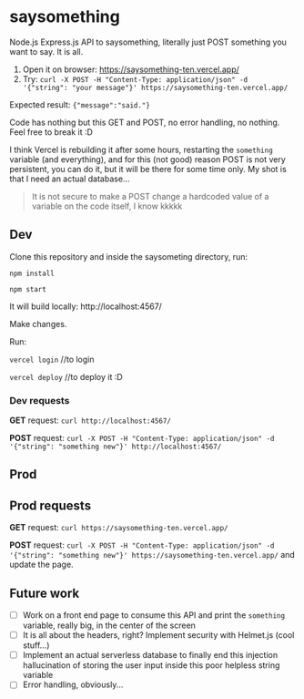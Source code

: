 # saysomething

Node.js Express.js API to saysomething, literally just POST something you want to say. It is all.

1. Open it on browser: https://saysomething-ten.vercel.app/
2. Try: `curl -X POST -H "Content-Type: application/json" -d '{"string": "your message"}' https://saysomething-ten.vercel.app/`

Expected result: `{"message":"said."}`

Code has nothing but this GET and POST, no error handling, no nothing. Feel free to break it :D 

I think Vercel is rebuilding it after some hours, restarting the `something` variable (and everything), and for this (not good) reason POST is not very persistent, you can do it, but it will be there for some time only. My shot is that I need an actual database... 

> It is not secure to make a POST change a hardcoded value of a variable on the code itself, I know kkkkk

## Dev

Clone this repository and inside the saysometing directory, run:

`npm install`

`npm start`

It will build locally: http://localhost:4567/

Make changes. 

Run:

`vercel login` //to login

`vercel deploy` //to deploy it :D

### Dev requests

**GET** request: `curl http://localhost:4567/`

**POST** request: `curl -X POST -H "Content-Type: application/json" -d '{"string": "something new"}' http://localhost:4567/`

## Prod

## Prod requests

**GET** request: `curl https://saysomething-ten.vercel.app/`

**POST** request: `curl -X POST -H "Content-Type: application/json" -d '{"string": "something new"}' https://saysomething-ten.vercel.app/` and update the page.

## Future work

- [ ] Work on a front end page to consume this API and print the `something` variable, really big, in the center of the screen
- [ ] It is all about the headers, right? Implement security with Helmet.js (cool stuff...)
- [ ] Implement an actual serverless database to finally end this injection hallucination of storing the user input inside this poor helpless string variable
- [ ] Error handling, obviously...
